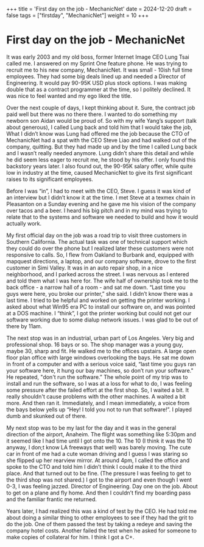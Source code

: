 +++
title = 'First day on the job - MechanicNet'
date = 2024-12-20
draft = false
tags = ["firstday", "MechanicNet"]
weight = 10
+++
# First day on the job \- MechanicNet

It was early 2003 and my old boss, former Internet Image CEO Lung Tsai called me. I answered on my Sprint One feature phone. He was trying to recruit me to his new company, MechanicNet. It was small \- 10ish full time employees. They had some big deals lined up and needed a Director of Engineering. It would pay 90-95K USD plus stock options. I was making double that as a contract programmer at the time, so I politely declined. It was nice to feel wanted and my ego liked the title. 

Over the next couple of days, I kept thinking about it. Sure, the contract job paid well but there was no there there. I wanted to do something my newborn son Aidan would be proud of. So with my wife Yang’s support (talk about generous), I called Lung back and told him that I would take the job, What I didn’t know was Lung had offered me the job because the CTO of MechanicNet had a spat with the CEO Steve Liao and had walked out of the company, quitting. But they had made up and by the time I called Lung back and I wasn’t really needed anymore. Lung didn’t share this detail and while he did seem less eager to recruit me, he stood by his offer. I only found this backstory years later. I also found out, the 90-95K salary offer, while quite low in industry at the time, caused MechanicNet to give its first significant raises to its significant employees. 

Before I was “in”, I had to meet with the CEO, Steve. I guess it was kind of an interview but I didn’t know it at the time. I met Steve at a texmex chain in Pleasanton on a Sunday evening and he gave me his vision of the company over tacos and a beer. I heard his big pitch and in my mind was trying to relate that to the systems and software we needed to build and how it would actually work. 

My first official day on the job was a road trip to visit three customers in Southern California.  The actual task was one of technical support which they could do over the phone but I realized later these customers were not responsive to calls. So, I flew from Oakland to Burbank and, equipped with mapquest directions, a laptop, and our company software, drove to the first customer in Simi Valley. It was in an auto repair shop, in a nice neighborhood, and I parked across the street. I was nervous as I entered and told them what I was here for. The wife half of ownership took me to the back office \- a narrow hall of a room \- and sat me down. “Last time you guys were here, you broke our printer,” she said. I didn’t know there was a last time. I tried to be helpful and worked on getting the printer working. I asked about what Win95 era PC to install our software on, and was pointed at a DOS machine. I “think”, I got the printer working but could not get our software working due to some dialup network issues. I was glad to be out of there by 11am.

The next stop was in an industrial, urban part of Los Angeles. Very big and professional shop. 16 bays or so. The shop manager was a young guy, maybe 30, sharp and fit. He walked me to the offices upstairs. A large open floor plan office with large windows overlooking the bays. He sat me down in front of a computer and with a serious voice said, “last time you guys ran your software here, it hung our bay machines, so don’t run your software." He repeated, "don't run the software.”  The whole point of my trip was to install and run the software, so I was at a loss for what to do, I was feeling some pressure after the failed effort at the first shop. So, I waited a bit. It really shouldn't cause problems with the other machines. A waited a bit more. And then ran it. Immediately, and I mean immediately, a voice from the bays below yells up “Hey\! I told you not to run that software\!”. I played dumb and skunked out of there.

My next stop was to be my last for the day and it was in the general direction of the airport, Anaheim. The flight was something like 5:30pm and it seemed like I had time until I got onto the 10\. The 10 (I think it was the 10 anyway, I don;t know LA freeways that well) was barely moving. The cute car in front of me had a cute woman driving and I guess I was staring so she flipped up her rearview mirror. At around 4pm, I called the office and spoke to the CTO and told him I didn’t think I could make it to the third place. And that turned out to be fine. (The pressure I was feeling to get to the third shop was not shared.) I got to the airport and even though I went 0-3, I was feeling jazzed. Director of Engineering. Day one on the job. About to get on a plane and fly home. And then I couldn’t find my boarding pass and the familiar frantic me returned. 

Years later, I had realized this was a kind of test by the CEO. He had told me about doing a similar thing to other employees to see if they had the grit to do the job. One of them passed the test by taking a redeye and saving the company hotel costs. Another failed the test when he asked for someone to make copies of collateral for him. I think I got a C+. 